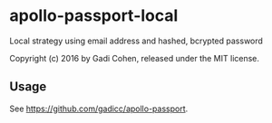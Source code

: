 # apollo-passport-local

Local strategy using email address and hashed, bcrypted password

Copyright (c) 2016 by Gadi Cohen, released under the MIT license.

## Usage

See https://github.com/gadicc/apollo-passport.